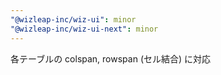 ```yaml
---
"@wizleap-inc/wiz-ui": minor
"@wizleap-inc/wiz-ui-next": minor
---
```


各テーブルの colspan, rowspan (セル結合) に対応
